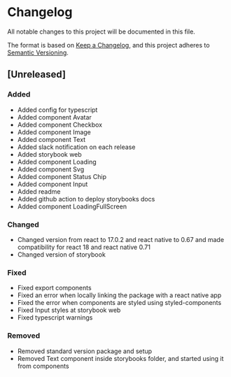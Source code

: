 # Changelog

All notable changes to this project will be documented in this file.

The format is based on [Keep a Changelog](https://keepachangelog.com/en/1.0.0/),
and this project adheres to [Semantic Versioning](https://semver.org/spec/v2.0.0.html).

## [Unreleased]

### Added

- Added config for typescript
- Added component Avatar
- Added component Checkbox
- Added component Image
- Added component Text
- Added slack notification on each release
- Added storybook web
- Added component Loading
- Added component Svg
- Added component Status Chip
- Added component Input
- Added readme
- Added github action to deploy storybooks docs
- Added component LoadingFullScreen

### Changed

- Changed version from react to 17.0.2 and react native to 0.67 and made compatibility for react 18 and react native 0.71
- Changed version of storybook

### Fixed

- Fixed export components
- Fixed an error when locally linking the package with a react native app
- Fixed the error when components are styled using styled-components
- Fixed Input styles at storybook web
- Fixed typescript warnings

### Removed

- Removed standard version package and setup
- Removed Text component inside storybooks folder, and started using it from components
